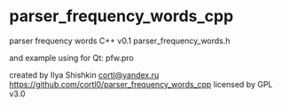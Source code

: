 # parser_frequency_words_cpp
parser frequency words C++ v0.1
parser_frequency_words.h

and example using for Qt:
pfw.pro

created by Ilya Shishkin
cortl@yandex.ru
https://github.com/cortl0/parser_frequency_words_cpp
licensed by GPL v3.0
